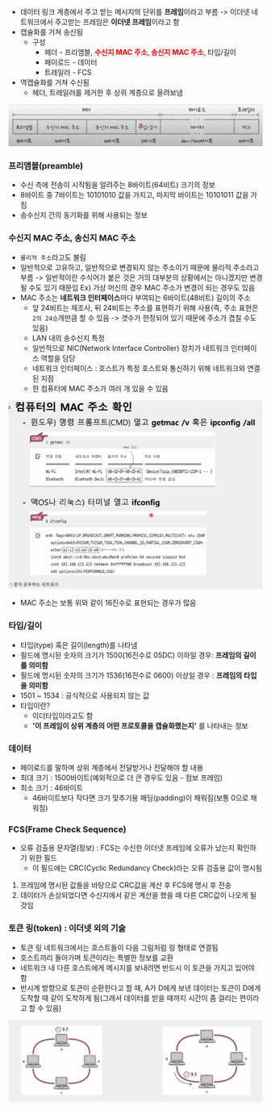 - 데이터 링크 계층에서 주고 받는 메시지의 단위를 **프레임**이라고 부름 -> 이더넷 네트워크에서 주고받는 프레임은 **이더넷 프레임**이라고 함
- 캡슐화를 거쳐 송신됨
	- 구성
		- 헤더 - 프리앰블, <b style="color : red;">수신지 MAC 주소, 송신지 MAC 주소</b>, 타입/길이
		- 페이로드 - 데이터
		- 트레일러 - FCS
- 역캡슐화를 거쳐 수신됨
	- 헤더, 트레일러를 제거한 후 상위 계층으로 올려보냄

![](../../README_resources/Pasted%20image%2020250216193309.png)

### 프리앰블(preamble)
- 수신 측에 전송이 시작됨을 알려주는 8바이트(64비트) 크기의 정보
- 8바이트 중 7바이트는 10101010 값을 가지고, 마지막 바이트는 10101011 값을 가짐
- 송수신지 간의 동기화를 위해 사용되는 정보

### 수신지 MAC 주소, 송신지 MAC 주소
- `물리적 주소`라고도 불림
- 일반적으로 고유하고, 일반적으로 변경되지 않는 주소이기 때문에 물리적 주소라고 부름 -> 일반적이란 수식어가 붙은 것은 거의 대부분의 상황에서는 아니겠지만 변경될 수도 있기 때문임
Ex) 가상 머신의 경우 MAC 주소가 변경이 되는 경우도 있음 
- MAC 주소는 **네트워크 인터페이스**마다 부여되는 6바이트(48비트) 길이의 주소
	- 앞 24비트는 제조사, 뒤 24비트는 주소를 표현하기 위해 사용(즉, 주소 표현은 `2의 24승`개만큼 할 수 있음 -> 갯수가 한정되어 있기 때문에 주소가 겹칠 수도 있음)
	- LAN 내의 송수신지 특정
	- 일반적으로 NIC(Network Interface Controller) 장치가 네트워크 인터페이스 역할을 담당
	- 네트워크 인터페이스 : 호스트가 특정 호스트와 통신하기 위해 네트워크와 연결된 지점
	- 한 컴퓨터에 MAC 주소가 여러 개 있을 수 있음

![](../../README_resources/Pasted%20image%2020250216195516.png)

- MAC 주소는 보통 위와 같이 16진수로 표현되는 경우가 많음

### 타입/길이
- 타입(type) 혹은 길이(length)를 나타냄
- 필드에 명시된 숫자의 크기가 1500(16진수로 05DC) 이하일 경우: **프레임의 길이를 의미함**
- 필드에 명시된 숫자의 크기가 1536(16진수로 0600) 이상일 경우 : **프레임의 타입을 의미함**
- 1501 ~ 1534 : 공식적으로 사용되지 않는 값
- 타입이란?
	+ 이더타입이라고도 함
	+ **'이 프레임이 상위 계층의 어떤 프로토콜을 캡슐화했는지'** 를 나타내는 정보

### 데이터
- 페이로드를 말하며 상위 계층에서 전달받거나 전달해야 할 내용
- 최대 크기 : 1500바이트(예외적으로 더 큰 경우도 있음 - 점보 프레임)
- 최소 크기 : 46바이트
	- 46바이트보다 작다면 크기 맞추기용 패딩(padding)이 채워짐(보통 0으로 채워짐)

### FCS(Frame Check Sequence)
- 오류 검출용 문자열(정보) : FCS는 수신한 이더넷 프레임에 오류가 났는지 확인하기 위한 필드
	- 이 필드에는 CRC(Cyclic Redundancy Check)라는 오류 검출용 값이 명시됨
1. 프레임에 명시된 값들을 바탕으로 CRC값을 계산 후 FCS에 명시 후 전송
2. 데이터가 손상되었다면 수신지에서 같은 계산을 했을 때 다른 CRC값이 나오게 될 것임

### 토큰 링(token) : 이더넷 외의 기술
- 토큰 링 네트워크에서는 호스트들이 다음 그림처럼 링 형태로 연결됨
- 호스트끼리 돌아가며 토큰이라는 특별한 정보를 교환
- 네트워크 내 다른 호스트에게 메시지를 보내려면 반드시 이 토큰을 가지고 있어야 함
- 반시계 방향으로 토큰이 순환한다고 할 때, A가 D에게 보낸 데이터는 토큰이 D에게 도착할 때 같이 도착하게 됨(그래서 데이터를 받을 때까지 시간이 좀 걸리는 편이라고 할 수 있음)

![](../../README_resources/Pasted%20image%2020250216202310.png)
